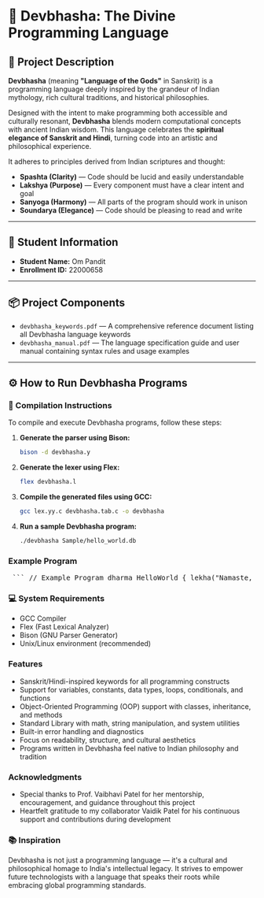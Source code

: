 # 🌺 Devbhasha: The Divine Programming Language

## 📜 Project Description

**Devbhasha** (meaning **"Language of the Gods"** in Sanskrit) is a programming language deeply inspired by the grandeur of Indian mythology, rich cultural traditions, and historical philosophies.

Designed with the intent to make programming both accessible and culturally resonant, **Devbhasha** blends modern computational concepts with ancient Indian wisdom. This language celebrates the **spiritual elegance of Sanskrit and Hindi**, turning code into an artistic and philosophical experience.

It adheres to principles derived from Indian scriptures and thought:

- **Spashta (Clarity)** — Code should be lucid and easily understandable  
- **Lakshya (Purpose)** — Every component must have a clear intent and goal  
- **Sanyoga (Harmony)** — All parts of the program should work in unison  
- **Soundarya (Elegance)** — Code should be pleasing to read and write  

---

## 👤 Student Information

- **Student Name:** Om Pandit
- **Enrollment ID:** 22000658

---

## 📦 Project Components

- `devbhasha_keywords.pdf` — A comprehensive reference document listing all Devbhasha language keywords  
- `devbhasha_manual.pdf` — The language specification guide and user manual containing syntax rules and usage examples  

---

## ⚙️ How to Run Devbhasha Programs

### 🧱 Compilation Instructions

To compile and execute Devbhasha programs, follow these steps:

1. **Generate the parser using Bison:**

   ```bash
   bison -d devbhasha.y

2. **Generate the lexer using Flex:**
    ```bash
    flex devbhasha.l

3. **Compile the generated files using GCC:**
    ```bash
    gcc lex.yy.c devbhasha.tab.c -o devbhasha

4. **Run a sample Devbhasha program:**
    ```bash
    ./devbhasha Sample/hello_world.db

### Example Program
<pre> ``` // Example Program dharma HelloWorld { lekha("Namaste, World!"); } samapti ``` </pre>

### 💻 System Requirements
- GCC Compiler
- Flex (Fast Lexical Analyzer)
- Bison (GNU Parser Generator)
- Unix/Linux environment (recommended)

### Features
- Sanskrit/Hindi-inspired keywords for all programming constructs
- Support for variables, constants, data types, loops, conditionals, and functions
- Object-Oriented Programming (OOP) support with classes, inheritance, and methods
- Standard Library with math, string manipulation, and system utilities
- Built-in error handling and diagnostics
- Focus on readability, structure, and cultural aesthetics
- Programs written in Devbhasha feel native to Indian philosophy and tradition

### Acknowledgments
- Special thanks to Prof. Vaibhavi Patel for her mentorship, encouragement, and guidance throughout this project
- Heartfelt gratitude to my collaborator Vaidik Patel for his continuous support and contributions during development

### 📚 Inspiration
Devbhasha is not just a programming language — it's a cultural and philosophical homage to India's intellectual legacy. It strives to empower future technologists with a language that speaks their roots while embracing global programming standards.
